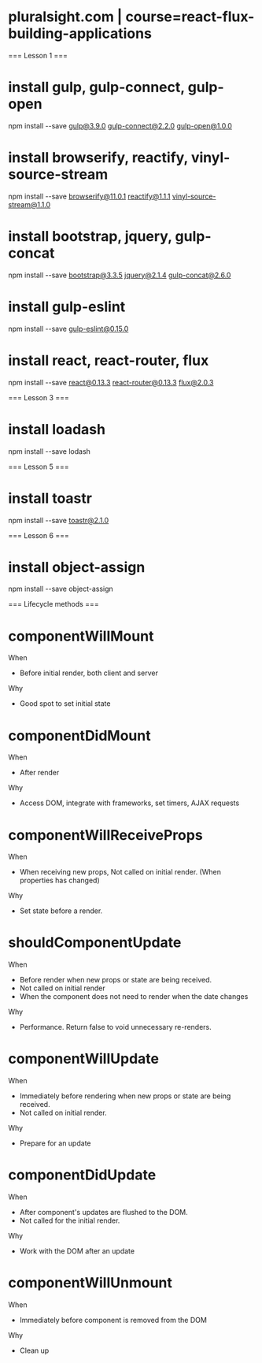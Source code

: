 # pluralsight.com | course=react-flux-building-applications

=== Lesson 1 ===

# install gulp, gulp-connect, gulp-open
npm install --save gulp@3.9.0 gulp-connect@2.2.0 gulp-open@1.0.0

# install browserify, reactify, vinyl-source-stream
npm install --save browserify@11.0.1 reactify@1.1.1 vinyl-source-stream@1.1.0

# install bootstrap, jquery, gulp-concat
npm install --save bootstrap@3.3.5 jquery@2.1.4 gulp-concat@2.6.0

# install gulp-eslint
npm install --save gulp-eslint@0.15.0

# install react, react-router, flux
npm install --save react@0.13.3 react-router@0.13.3 flux@2.0.3


=== Lesson 3 ===

# install loadash
npm install --save lodash

=== Lesson 5 ===

# install toastr
npm install --save toastr@2.1.0

=== Lesson 6 ===

# install object-assign
npm install --save object-assign

=== Lifecycle methods ===

# componentWillMount
When
- Before initial render, both client and server

Why
- Good spot to set initial state

# componentDidMount
When
- After render

Why
- Access DOM, integrate with frameworks, set timers, AJAX requests

# componentWillReceiveProps
When 
- When receiving new props, Not called on initial render. (When properties has changed)

Why
- Set state before a render.

# shouldComponentUpdate
When 
- Before render when new props or state are being received.
- Not called on initial render
- When the component does not need to render when the date changes

Why
- Performance. Return false to void unnecessary re-renders.

# componentWillUpdate
When 
- Immediately before rendering when new props or state are being received.
- Not called on initial render.

Why
- Prepare for an update

# componentDidUpdate
When 
- After component's updates are flushed to the DOM.
- Not called for the initial render.

Why
- Work with the DOM after an update

# componentWillUnmount
When 
- Immediately before component is removed from the DOM

Why
- Clean up